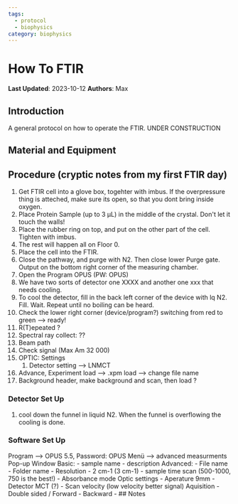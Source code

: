 ```yaml
---
tags:
  - protocol
  - biophysics
category: biophysics
---
```

# How To FTIR

**Last Updated**: 2023-10-12
**Authors**: Max

## Introduction
A general protocol on how to operate the FTIR.
UNDER CONSTRUCTION
## Material and Equipment

## Procedure (cryptic notes from my first FTIR day)
1. Get FTIR cell into a glove box, togehter with imbus. If the overpressure thing is atteched, make sure its open, so that you dont bring inside oxygen.
2. Place Protein Sample (up to 3 µL) in the middle of the crystal. Don't let it touch the walls!
3. Place the rubber ring on top, and put on the other part of the cell. Tighten with imbus.
4. The rest will happen all on Floor 0.
5. Place the cell into the FTIR.
6. Close the pathway, and purge with N2. Then close lower Purge gate. Output on the bottom right corner of the measuring chamber.
7. Open the Program OPUS (PW: OPUS)
8. We have two sorts of detector one XXXX and another one xxx that needs cooling.
9. To cool the detector, fill in the back left corner of the device with lq N2. Fill. Wait. Repeat until no boiling can be heard.
10. Check the lower right corner (device/program?) switching from red to green --> ready!
11. R(T)epeated ?
12. Spectral ray collect: ??
13. Beam path
14. Check signal (Max Am 32 000)
15. OPTIC: Settings
	1. Detector setting --> LNMCT
16. Advance, Experiment load --> .xpm load --> change file name
17. Background header, make background and scan, then load ?


### Detector Set Up
1. cool down the funnel in liquid N2. When the funnel is overflowing the cooling is done. 

### Software Set Up
Program --> OPUS 5.5, Password: OPUS
Menü --> advanced measurments 
Pop-up Window
	Basic: 
		- sample name
		- description
	Advanced:
		- File name
		- Folder name
		- Resolution - 2 cm-1 (3 cm-1)
		- sample time scan (500-1000, 750 is the best!)
		- Absorbance mode
	Optic settings
		- Aperature 9mm
		- Detector MCT (?)
		- Scan velocity (low velocity better signal)
	Aquisition
		- Double sided / Forward - Backward
		- ## Notes
